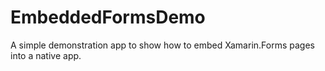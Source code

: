 # EmbeddedFormsDemo
A simple demonstration app to show how to embed Xamarin.Forms pages into a native app.
